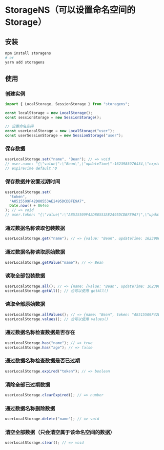 # StorageNS（可以设置命名空间的 Storage）

## 安装

```bash
npm install storagens
# or
yarn add storagens
```

## 使用

### 创建实例

```js
import { LocalStorage, SessionStorage } from "storagens";

const localStorage = new LocalStorage();
const sessionStorage = new SessionStorage();

// 设置命名空间
const userLocalStorage = new LocalStorage("user");
const userSessionStorage = new SessionStorage("user");
```

### 保存数据

```js
userLocalStorage.set("name", "Bean"); // => void
// user.name: "{\"value\":\"Bean\",\"updateTime\":1623985976434,\"expireTime\":0}"
// expireTime default：0
```

### 保存数据并设置过期时间

```js
userLocalStorage.set(
  "token",
  "A8515509F42D80553AE2495DCDBFE9A7",
  Date.now() + 864e5
); // => void
// user.token: "{\"value\":\"A8515509F42D80553AE2495DCDBFE9A7\",\"updateTime\":1623986348117,\"expireTime\":1624072748116}"
```

### 通过数据名称读取包装数据

```js
userLocalStorage.get("name"); // => {value: "Bean", updateTime: 1623986570960, expireTime: 0}
```

### 通过数据名称读取原始数据

```js
userLocalStorage.getValue("name"); // => Bean
```

### 读取全部包装数据

```js
userLocalStorage.all(); // => {name: {value: "Bean", updateTime: 1623987036202, expireTime: 0}, token: {value: "A8515509F42D80553AE2495DCDBFE9A7", updateTime: 1623987036203, expireTime: 1624073436202}}
userLocalStorage.getAll(); // 也可以使用 getAll()
```

### 读取全部原始数据

```js
userLocalStorage.allValues(); // => {name: "Bean", token: "A8515509F42D80553AE2495DCDBFE9A7"}
userLocalStorage.values(); // 也可以使用 values()
```

### 通过数据名称检查数据是否存在

```js
userLocalStorage.has("name"); // => true
userLocalStorage.has("age"); // => false
```

### 通过数据名称检查数据是否已过期

```js
userLocalStorage.expired("token"); // => boolean
```

### 清除全部已过期数据

```js
userLocalStorage.clearExpired(); // => number
```

### 通过数据名称删除数据

```js
userLocalStorage.delete("name"); // => void
```

### 清空全部数据（只会清空属于该命名空间的数据）

```js
userLocalStorage.clear(); // => void
```
